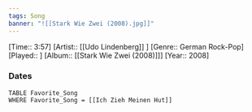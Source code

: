 ```yaml
---
tags: Song  
banner: "![[Stark Wie Zwei (2008).jpg]]"
---
```

[Time:: 3:57]
[Artist:: [[Udo Lindenberg]] ]
[Genre:: German Rock-Pop]
[Played:: ]
[Album:: [[Stark Wie Zwei (2008)]]]
[Year:: 2008]
### Dates
````dataview
TABLE Favorite_Song
WHERE Favorite_Song = [[Ich Zieh Meinen Hut]]
````
